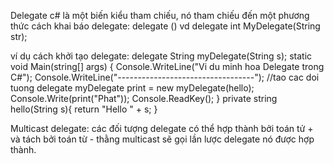 Delegate c# là một biến kiểu tham chiếu, nó tham chiếu đến một phương thức 
cách khai báo delegate: delegate <kieu tra ve> <ten>(<tham so>) 
vd delegate int MyDelegate(String str);

ví dụ cách khởi tạo delegate:
        delegate String myDelegate(String s);
        static void Main(string[] args)
        {
            Console.WriteLine("Vi du minh hoa Delegate trong C#");
            Console.WriteLine("----------------------------------");
            //tao cac doi tuong delegate
            myDelegate print = new myDelegate(hello);
            Console.Write(print("Phat"));
            Console.ReadKey();
        }
        private string hello(String s){
          return "Hello " + s;
        }


Multicast delegate: các đối tượng delegate có thể hợp thành bởi toán tử + và tách bởi toán từ - 
thằng multicast sẽ gọi lần lược delegate nó được hợp thành.
